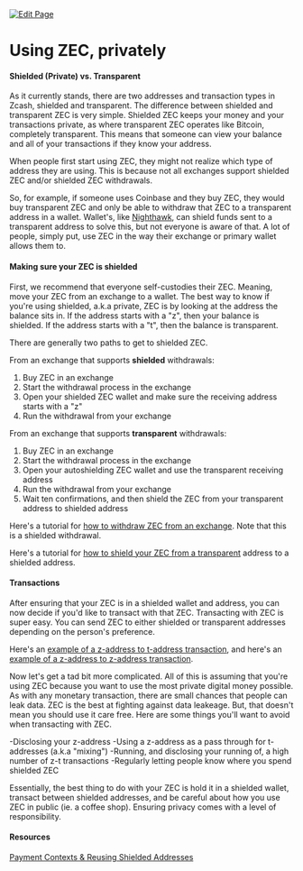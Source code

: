 <a href="https://github.com/zechub/zechub/edit/main/site/guides/Using_ZEC_Privately.md" target="_blank">
  <img src="https://img.shields.io/badge/Edit-blue" alt="Edit Page"/>
</a>

# Using ZEC, privately

#### Shielded (Private) vs. Transparent

As it currently stands, there are two addresses and transaction types in Zcash, shielded and transparent. The difference between shielded and transparent ZEC is very simple. Shielded ZEC keeps your money and your transactions private, as where transparent ZEC operates like Bitcoin, completely transparent. This means that someone can view your balance and all of your transactions if they know your address.

When people first start using ZEC, they might not realize which type of address they are using. This is because not all exchanges support shielded ZEC and/or shielded ZEC withdrawals. 

So, for example, if someone uses Coinbase and they buy ZEC, they would buy transparent ZEC and only be able to withdraw that ZEC to a transparent address in a wallet. Wallet's, like [Nighthawk](https://www.youtube.com/watch?v=W2msuzrxr3s), can shield funds sent to a transparent address to solve this, but not everyone is aware of that. A lot of people, simply put, use ZEC in the way their exchange or primary wallet allows them to.

#### Making sure your ZEC is shielded

First, we recommend that everyone self-custodies their ZEC. Meaning, move your ZEC from an exchange to a wallet. The best way to know if you're using shielded, a.k.a private, ZEC is by looking at the address the balance sits in. If the address starts with a "z", then your balance is shielded. If the address starts with a "t", then the balance is transparent.

There are generally two paths to get to shielded ZEC.

From an exchange that supports **shielded** withdrawals:

  1. Buy ZEC in an exchange
  2. Start the withdrawal process in the exchange
  3. Open your shielded ZEC wallet and make sure the receiving address starts with a "z"
  4. Run the withdrawal from your exchange

From an exchange that supports **transparent** withdrawals:

  1. Buy ZEC in an exchange
  2. Start the withdrawal process in the exchange
  3. Open your autoshielding ZEC wallet and use the transparent receiving address
  4. Run the withdrawal from your exchange
  5. Wait ten confirmations, and then shield the ZEC from your transparent address to shielded address

Here's a tutorial for [how to withdraw ZEC from an exchange](https://www.youtube.com/watch?v=REUbkLzK7J4). Note that this is a shielded withdrawal.

Here's a tutorial for [how to shield your ZEC from a transparent](https://www.youtube.com/watch?v=W2msuzrxr3s) address to a shielded address.

#### Transactions

After ensuring that your ZEC is in a shielded wallet and address, you can now decide if you'd like to transact with that ZEC. Transacting with ZEC is super easy. You can send ZEC to either shielded or transparent addresses depending on the person's preference.

Here's an [example of a z-address to t-address transaction](https://twitter.com/iansagstette/status/1524840186131144704), and here's an [example of a z-address to z-address transaction](https://twitter.com/iansagstette/status/1542142468505870336).

Now let's get a tad bit more complicated. All of this is assuming that you're using ZEC because you want to use the most private digital money possible. As with any monetary transaction, there are small chances that people can leak data. ZEC is the best at fighting against data leakeage. But, that doesn't mean you should use it care free. Here are some things you'll want to avoid when transacting with ZEC.

-Disclosing your z-address
-Using a z-address as a pass through for t-addresses (a.k.a "mixing")
-Running, and disclosing your running of, a high number of z-t transactions
-Regularly letting people know where you spend shielded ZEC

Essentially, the best thing to do with your ZEC is hold it in a shielded wallet, transact between shielded addresses, and be careful about how you use ZEC in public (ie. a coffee shop). Ensuring privacy comes with a level of responsibility. 

#### Resources

[Payment Contexts & Reusing Shielded Addresses](https://electriccoin.co/blog/shielded-address-contexts/)
